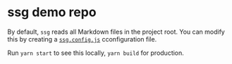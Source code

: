# ssg demo repo

By default, `ssg` reads all Markdown files in the project root. You can modify this by creating a [`ssg.config.js`](https://github.com/sw-yx/ssg/blob/master/packages/ssg/README.md#core-data) cconfiguration file.

Run `yarn start` to see this locally, `yarn build` for production.

